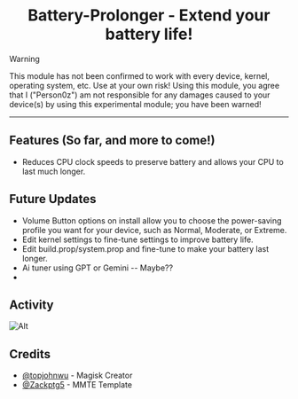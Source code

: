 <div align="center">
  <h1>Battery-Prolonger - Extend your battery life!</h1>
</div>

> [!WARNING]
> This module has not been confirmed to work with every device, kernel, operating system, etc. Use at your own risk!
> Using this module, you agree that I ("Person0z") am not responsible for any damages caused to your device(s) by using this experimental module; you have been warned!
---

## Features (So far, and more to come!)
- Reduces CPU clock speeds to preserve battery and allows your CPU to last much longer.

## Future Updates
- Volume Button options on install allow you to choose the power-saving profile you want for your device, such as Normal, Moderate, or Extreme. 
- Edit kernel settings to fine-tune settings to improve battery life.  
- Edit build.prop/system.prop and fine-tune to make your battery last longer.
- Ai tuner using GPT or Gemini -- Maybe??
- 
## Activity
![Alt](https://repobeats.axiom.co/api/embed/8c790560a7ec7912c584ad311eea0f074217b847.svg "Repobeats analytics image")
 
## Credits
- [@topjohnwu](https://github.com/topjohnwu) - Magisk Creator
- [@Zackptg5](https://github.com/Zackptg5/MMT-Extended) - MMTE Template
